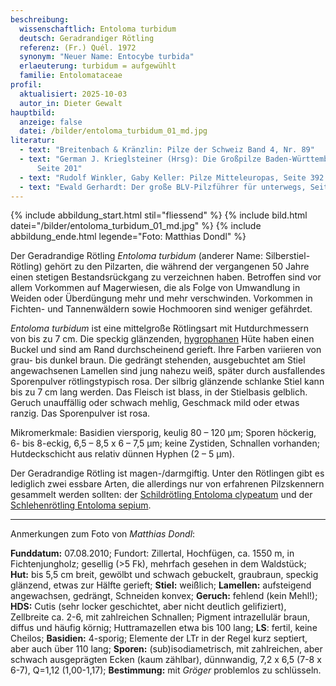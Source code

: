 ```yaml
---
beschreibung:
  wissenschaftlich: Entoloma turbidum
  deutsch: Geradrandiger Rötling
  referenz: (Fr.) Quél. 1972
  synonym: "Neuer Name: Entocybe turbida"
  erlaeuterung: turbidum = aufgewühlt
  familie: Entolomataceae
profil:
  aktualisiert: 2025-10-03
  autor_in: Dieter Gewalt
hauptbild:
  anzeige: false
  datei: /bilder/entoloma_turbidum_01_md.jpg
literatur:
  - text: "Breitenbach & Kränzlin: Pilze der Schweiz Band 4, Nr. 89"
  - text: "German J. Krieglsteiner (Hrsg): Die Großpilze Baden-Württembergs Band 4,
      Seite 201"
  - text: "Rudolf Winkler, Gaby Keller: Pilze Mitteleuropas, Seite 392 6.2.59"
  - text: "Ewald Gerhardt: Der große BLV-Pilzführer für unterwegs, Seite 234"
---
```

{% include abbildung_start.html stil="fliessend" %}
{% include bild.html datei="/bilder/entoloma_turbidum_01_md.jpg" %}
{% include abbildung_ende.html legende="Foto: Matthias Dondl" %}

Der Geradrandige Rötling *Entoloma turbidum* (anderer Name: Silberstiel-Rötling) gehört zu den Pilzarten, die während der vergangenen 50 Jahre einen stetigen Bestandsrückgang zu verzeichnen haben. Betroffen sind vor allem Vorkommen auf Magerwiesen, die als Folge von Umwandlung in Weiden oder Überdüngung mehr und mehr verschwinden. Vorkommen in Fichten- und Tannenwäldern sowie Hochmooren sind weniger gefährdet.

*Entoloma turbidum* ist eine mittelgroße Rötlingsart mit Hutdurchmessern von bis zu 7 cm. Die speckig glänzenden, [hygrophanen](hygrophan "Glossar") Hüte haben einen Buckel und sind am Rand durchscheinend gerieft. Ihre Farben variieren von grau- bis dunkel braun. Die gedrängt stehenden, ausgebuchtet am Stiel angewachsenen Lamellen sind jung nahezu weiß, später durch ausfallendes Sporenpulver rötlingstypisch rosa. Der silbrig glänzende schlanke Stiel kann bis zu 7 cm lang werden. Das Fleisch ist blass, in der Stielbasis gelblich. Geruch unauffällig oder schwach mehlig, Geschmack mild oder etwas ranzig. Das Sporenpulver ist rosa.

Mikromerkmale:
Basidien viersporig, keulig 80 – 120 µm; Sporen höckerig, 6- bis 8-eckig, 6,5 – 8,5 x 6 – 7,5 µm; keine Zystiden, Schnallen vorhanden; Hutdeckschicht aus relativ dünnen Hyphen (2 – 5 µm).

Der Geradrandige Rötling ist magen-/darmgiftig. Unter den Rötlingen gibt es lediglich zwei essbare Arten, die allerdings nur von erfahrenen Pilzskennern gesammelt werden sollten: der [Schildrötling Entoloma clypeatum](/pilze/entoloma-clypeatum-schildrötling) und der [Schlehenrötling Entoloma sepium](/pilze/entoloma-sepium-schlehenrötling).

- - -

Anmerkungen zum Foto von *Matthias Dondl*:

**Funddatum:** 07.08.2010; Fundort: Zillertal, Hochfügen, ca. 1550 m, in Fichtenjungholz; gesellig (>5 Fk), mehrfach gesehen in dem Waldstück; **Hut:** bis 5,5 cm breit, gewölbt und schwach gebuckelt, graubraun, speckig glänzend, etwas zur Hälfte gerieft; **Stiel:** weißlich; **Lamellen:** aufsteigend angewachsen, gedrängt, Schneiden konvex; **Geruch:** fehlend (kein Mehl!); **HDS:** Cutis (sehr locker geschichtet, aber nicht deutlich gelifiziert), Zellbreite ca. 2-6, mit zahlreichen Schnallen; Pigment intrazellulär braun, diffus und häufig körnig; Huttramazellen etwa bis 100 lang; **LS**: fertil, keine Cheilos; **Basidien:** 4-sporig; Elemente der LTr in der Regel kurz septiert, aber auch über 110 lang; **Sporen:** (sub)isodiametrisch, mit zahlreichen, aber schwach ausgeprägten Ecken (kaum zählbar), dünnwandig, 7,2 x 6,5 (7-8 x 6-7), Q=1,12 (1,00-1,17); **Bestimmung:** mit *Gröger* problemlos zu schlüsseln.